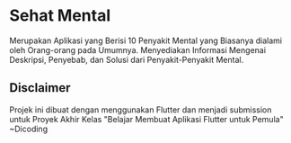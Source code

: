 # Sehat Mental
Merupakan Aplikasi yang Berisi 10 Penyakit Mental yang Biasanya dialami oleh Orang-orang pada Umumnya. Menyediakan Informasi Mengenai Deskripsi, Penyebab, dan Solusi dari Penyakit-Penyakit Mental. 

## Disclaimer
Projek ini dibuat dengan menggunakan Flutter dan menjadi submission untuk Proyek Akhir Kelas "Belajar Membuat Aplikasi Flutter untuk Pemula" ~Dicoding
